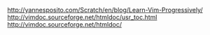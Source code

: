 http://yannesposito.com/Scratch/en/blog/Learn-Vim-Progressively/
http://vimdoc.sourceforge.net/htmldoc/usr_toc.html
http://vimdoc.sourceforge.net/htmldoc/

